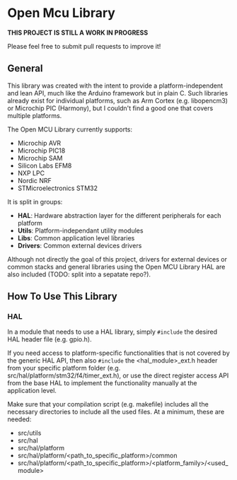 # Open Mcu Library

**THIS PROJECT IS STILL A WORK IN PROGRESS**

Please feel free to submit pull requests to improve it!

## General
This library was created with the intent to provide a platform-independent and lean API, much like the Arduino framework but in plain C. Such libraries already exist for individual platforms, such as Arm Cortex (e.g. libopencm3) or Microchip PIC (Harmony), but I couldn't find a good one that covers multiple platforms.

The Open MCU Library currently supports:
* Microchip AVR
* Microchip PIC18
* Microchip SAM
* Silicon Labs EFM8
* NXP LPC
* Nordic NRF
* STMicroelectronics STM32

It is split in groups:
* **HAL**: Hardware abstraction layer for the different peripherals for each platform
* **Utils**: Platform-independant utility modules
* **Libs**: Common application level libraries
* **Drivers**: Common external devices drivers

Although not directly the goal of this project, drivers for external devices or common stacks and general libraries using the Open MCU Library HAL are also included (TODO: split into a sepatate repo?).

## How To Use This Library
### HAL
In a module that needs to use a HAL library, simply `#include` the desired HAL header file (e.g. gpio.h). 

If you need access to platform-specific functionalities that is not covered by the generic HAL API, then also `#include` the <hal_module>_ext.h header from your specific platform folder (e.g. src/hal/platform/stm32/f4/timer_ext.h), or use the direct register access API from the base HAL to implement the functionality manually at the application level.

Make sure that your compilation script (e.g. makefile) includes all the necessary directories to include all the used files. At a minimum, these are needed:
* src/utils
* src/hal
* src/hal/platform
* src/hal/platform/<path_to_specific_platform>/common
* src/hal/platform/<path_to_specific_platform>/<platform_family>/<used_module>
